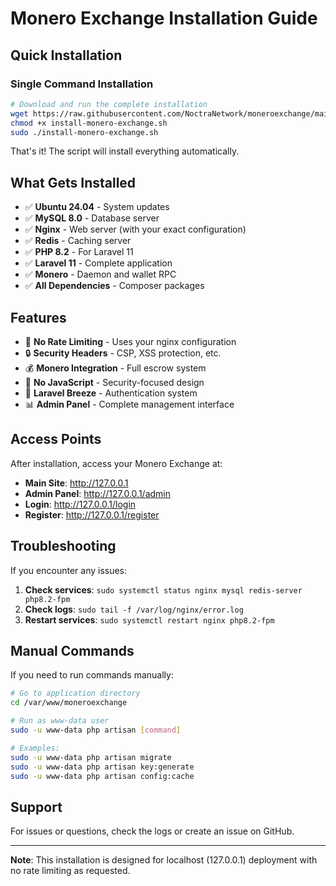 # Monero Exchange Installation Guide

## Quick Installation

### Single Command Installation

```bash
# Download and run the complete installation
wget https://raw.githubusercontent.com/NoctraNetwork/moneroexchange/main/install-monero-exchange.sh
chmod +x install-monero-exchange.sh
sudo ./install-monero-exchange.sh
```

That's it! The script will install everything automatically.

## What Gets Installed

- ✅ **Ubuntu 24.04** - System updates
- ✅ **MySQL 8.0** - Database server
- ✅ **Nginx** - Web server (with your exact configuration)
- ✅ **Redis** - Caching server
- ✅ **PHP 8.2** - For Laravel 11
- ✅ **Laravel 11** - Complete application
- ✅ **Monero** - Daemon and wallet RPC
- ✅ **All Dependencies** - Composer packages

## Features

- 🚀 **No Rate Limiting** - Uses your nginx configuration
- 🔒 **Security Headers** - CSP, XSS protection, etc.
- 💰 **Monero Integration** - Full escrow system
- 🎨 **No JavaScript** - Security-focused design
- 🔐 **Laravel Breeze** - Authentication system
- 📊 **Admin Panel** - Complete management interface

## Access Points

After installation, access your Monero Exchange at:

- **Main Site**: http://127.0.0.1
- **Admin Panel**: http://127.0.0.1/admin
- **Login**: http://127.0.0.1/login
- **Register**: http://127.0.0.1/register

## Troubleshooting

If you encounter any issues:

1. **Check services**: `sudo systemctl status nginx mysql redis-server php8.2-fpm`
2. **Check logs**: `sudo tail -f /var/log/nginx/error.log`
3. **Restart services**: `sudo systemctl restart nginx php8.2-fpm`

## Manual Commands

If you need to run commands manually:

```bash
# Go to application directory
cd /var/www/moneroexchange

# Run as www-data user
sudo -u www-data php artisan [command]

# Examples:
sudo -u www-data php artisan migrate
sudo -u www-data php artisan key:generate
sudo -u www-data php artisan config:cache
```

## Support

For issues or questions, check the logs or create an issue on GitHub.

---

**Note**: This installation is designed for localhost (127.0.0.1) deployment with no rate limiting as requested.